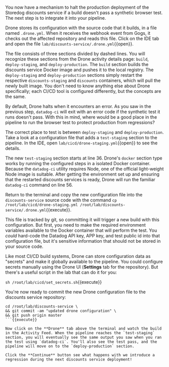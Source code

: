 You now have a mechanism to halt the production deployment of the Storedog discounts service if a build doesn't pass a synthetic browser test. The next step is to integrate it into your pipeline.

Drone stores its configuration with the source code that it builds, in a file named `.drone.yml`. When it receives the webhook event from Gogs, it checks out the affected repository and reads this file. Click on the IDE tab and open the file `lab/discounts-service/.drone.yml`{{open}}.

The file consists of three sections divided by dashed lines. You will recognize these sections from the Drone activity details page: `build`, `deploy-staging`, and `deploy-production`. The `build` section builds the discounts service Docker image and pushes it to the local registry. The `deploy-staging` and `deploy-production` sections simply restart the respective `discounts-staging` and `discounts` containers, which will pull the newly built image. You don't need to know anything else about Drone specifically; each CI/CD tool is configured differently, but the concepts are the same. 

By default, Drone halts when it encounters an error. As you saw in the previous step, `datadog-ci` will exit with an error code if the synthetic test it runs doesn't pass. With this in mind, where would be a good place in the pipeline to run the browser test to protect production from regressions?

The correct place to test is between `deploy-staging` and `deploy-production`. Take a look at a configuration file that adds a `test-staging` section to the pipeline. In the IDE, open `lab/cicd/drone-staging.yml`{{open}} to see the details. 

The new `test-staging` section starts at line 36. Drone's `docker` section type works by running the configured steps in a isolated Docker container. Because the `datadog-ci` utility requires Node, one of the official light-weight Node image is suitable. After getting the environment set up and ensuring that the restarted discounts services is ready, Drone will run the familiar `datadog-ci` command on line 56. 

Return to the terminal and copy the new configuration file into the `discounts-service` source code with the command `cp /root/lab/cicd/drone-staging.yml /root/lab/discounts-service/.drone.yml`{{execute}}. 

This file is tracked by git, so committing it will trigger a new build with this configuration. But first, you need to make the required environment variables available to the Docker container that will perform the test. You *could* hard-code the Datadog API key, APP key, and test public id into that configuration file, but it's sensitive information that should not be stored in your source code.

Like most CI/CD build systems, Drone can store configuration data as "secrets" and make it globally available to the pipeline. You could configure secrets manually using the Drone UI (**Settings** tab for the repository). But there's a useful script in the lab that can do it for you:

`sh /root/lab/cicd/set_secrets.sh`{{execute}}

You're now ready to commit the new Drone configuration file to the discounts service repository:

```
cd /root/lab/discounts-service \
&& git commit -am "updated drone configuration" \
&& git push origin master
```{{execute}}

Now click on the **Drone** tab above the terminal and watch the build in the Activity Feed. When the pipeline reaches the `test-staging` section, you will eventually see the same output you saw when you ran the test using `datadog-ci`. You'll also see the test pass, and the pipeline will move on to the `deploy-production` section.

Click the **Continue** button see what happens with we introduce a regression during the next discounts service deployment!
